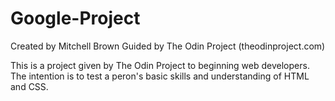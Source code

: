 # Google-Project

Created by Mitchell Brown
Guided by The Odin Project (theodinproject.com)

This is a project given by The Odin Project to beginning web developers. The intention is to test a peron's basic skills and understanding of HTML and CSS.
